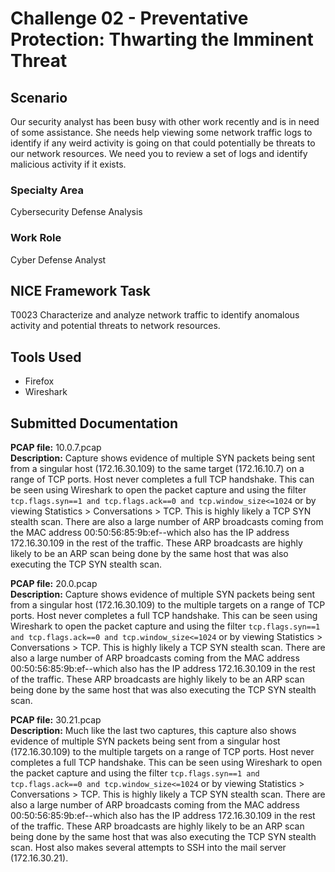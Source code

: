 # Challenge 02 - Preventative Protection: Thwarting the Imminent Threat

## Scenario

Our security analyst has been busy with other work recently and is in need of some assistance. She needs help viewing some network traffic logs to identify if any weird activity is going on that could potentially be threats to our network resources. We need you to review a set of logs and identify malicious activity if it exists.

### Specialty Area
Cybersecurity Defense Analysis

### Work Role
Cyber Defense Analyst

## NICE Framework Task
T0023 Characterize and analyze network traffic to identify anomalous activity and potential threats to network resources.

## Tools Used
- Firefox
- Wireshark

## Submitted Documentation

**PCAP file:** 10.0.7.pcap<br>
**Description:** Capture shows evidence of multiple SYN packets being sent from a singular host (172.16.30.109) to the same target (172.16.10.7) on a range of TCP ports. Host never completes a full TCP handshake. This can be seen using Wireshark to open the packet capture and using the filter `tcp.flags.syn==1 and tcp.flags.ack==0 and tcp.window_size<=1024` or by viewing Statistics > Conversations > TCP. This is highly likely a TCP SYN stealth scan. There are also a large number of ARP broadcasts coming from the MAC address 00:50:56:85:9b:ef--which also has the IP address 172.16.30.109 in the rest of the traffic. These ARP broadcasts are highly likely to be an ARP scan being done by the same host that was also executing the TCP SYN stealth scan.

**PCAP file:** 20.0.pcap<br>
**Description:** Capture shows evidence of multiple SYN packets being sent from a singular host (172.16.30.109) to the multiple targets on a range of TCP ports. Host never completes a full TCP handshake. This can be seen using Wireshark to open the packet capture and using the filter `tcp.flags.syn==1 and tcp.flags.ack==0 and tcp.window_size<=1024` or by viewing Statistics > Conversations > TCP. This is highly likely a TCP SYN stealth scan. There are also a large number of ARP broadcasts coming from the MAC address 00:50:56:85:9b:ef--which also has the IP address 172.16.30.109 in the rest of the traffic. These ARP broadcasts are highly likely to be an ARP scan being done by the same host that was also executing the TCP SYN stealth scan.

**PCAP file:** 30.21.pcap<br>
**Description:** Much like the last two captures, this capture also shows evidence of multiple SYN packets being sent from a singular host (172.16.30.109) to the multiple targets on a range of TCP ports. Host never completes a full TCP handshake. This can be seen using Wireshark to open the packet capture and using the filter `tcp.flags.syn==1 and tcp.flags.ack==0 and tcp.window_size<=1024` or by viewing Statistics > Conversations > TCP. This is highly likely a TCP SYN stealth scan. There are also a large number of ARP broadcasts coming from the MAC address 00:50:56:85:9b:ef--which also has the IP address 172.16.30.109 in the rest of the traffic. These ARP broadcasts are highly likely to be an ARP scan being done by the same host that was also executing the TCP SYN stealth scan. Host also makes several attempts to SSH into the mail server (172.16.30.21).